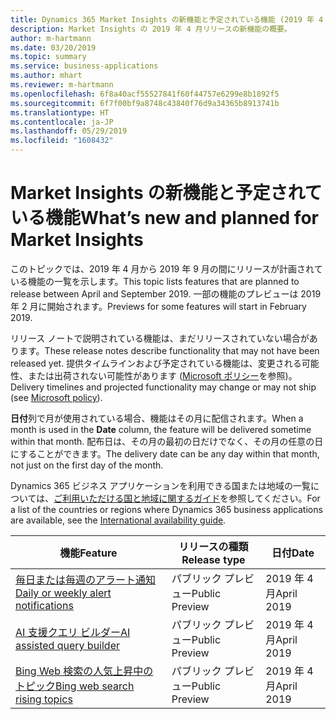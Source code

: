 ```yaml
---
title: Dynamics 365 Market Insights の新機能と予定されている機能 (2019 年 4 月)
description: Market Insights の 2019 年 4 月リリースの新機能の概要。
author: m-hartmann
ms.date: 03/20/2019
ms.topic: summary
ms.service: business-applications
ms.author: mhart
ms.reviewer: m-hartmann
ms.openlocfilehash: 6f8a40acf55527841f60f44757e6299e8b1892f5
ms.sourcegitcommit: 6f7f00bf9a8748c43840f76d9a34365b8913741b
ms.translationtype: HT
ms.contentlocale: ja-JP
ms.lasthandoff: 05/29/2019
ms.locfileid: "1608432"
---
```

#  <a name="whats-new-and-planned-for-market-insights"></a><span data-ttu-id="7ab56-103">Market Insights の新機能と予定されている機能</span><span class="sxs-lookup"><span data-stu-id="7ab56-103">What’s new and planned for Market Insights</span></span>

<span data-ttu-id="7ab56-104">このトピックでは、2019 年 4 月から 2019 年 9 月の間にリリースが計画されている機能の一覧を示します。</span><span class="sxs-lookup"><span data-stu-id="7ab56-104">This topic lists features that are planned to release between April and September 2019.</span></span> <span data-ttu-id="7ab56-105">一部の機能のプレビューは 2019 年 2 月に開始されます。</span><span class="sxs-lookup"><span data-stu-id="7ab56-105">Previews for some features will start in February 2019.</span></span>   

<span data-ttu-id="7ab56-106">リリース ノートで説明されている機能は、まだリリースされていない場合があります。</span><span class="sxs-lookup"><span data-stu-id="7ab56-106">These release notes describe functionality that may not have been released yet.</span></span> <span data-ttu-id="7ab56-107">提供タイムラインおよび予定されている機能は、変更される可能性、または出荷されない可能性があります ([Microsoft ポリシー](https://go.microsoft.com/fwlink/p/?linkid=2007332)を参照)。</span><span class="sxs-lookup"><span data-stu-id="7ab56-107">Delivery timelines and projected functionality may change or may not ship (see [Microsoft policy](https://go.microsoft.com/fwlink/p/?linkid=2007332)).</span></span>

<span data-ttu-id="7ab56-108">**日付**列で月が使用されている場合、機能はその月に配信されます。</span><span class="sxs-lookup"><span data-stu-id="7ab56-108">When a month is used in the **Date** column, the feature will be delivered sometime within that month.</span></span> <span data-ttu-id="7ab56-109">配布日は、その月の最初の日だけでなく、その月の任意の日にすることができます。</span><span class="sxs-lookup"><span data-stu-id="7ab56-109">The delivery date can be any day within that month, not just on the first day of the month.</span></span>

<span data-ttu-id="7ab56-110">Dynamics 365 ビジネス アプリケーションを利用できる国または地域の一覧については、[ご利用いただける国と地域に関するガイド](https://aka.ms/dynamics_365_international_availability_deck)を参照してください。</span><span class="sxs-lookup"><span data-stu-id="7ab56-110">For a list of the countries or regions where Dynamics 365 business applications are available, see the [International availability guide](https://aka.ms/dynamics_365_international_availability_deck).</span></span>

| <span data-ttu-id="7ab56-111">機能</span><span class="sxs-lookup"><span data-stu-id="7ab56-111">Feature</span></span>                                    | <span data-ttu-id="7ab56-112">リリースの種類</span><span class="sxs-lookup"><span data-stu-id="7ab56-112">Release type</span></span>         | <span data-ttu-id="7ab56-113">日付</span><span class="sxs-lookup"><span data-stu-id="7ab56-113">Date</span></span> |
|--------------------------------------------|----------------------|----------------------|
| [<span data-ttu-id="7ab56-114">毎日または毎週のアラート通知</span><span class="sxs-lookup"><span data-stu-id="7ab56-114">Daily or weekly alert notifications</span></span>](alerts.md)                    | <span data-ttu-id="7ab56-115">パブリック プレビュー</span><span class="sxs-lookup"><span data-stu-id="7ab56-115">Public Preview</span></span> | <span data-ttu-id="7ab56-116">2019 年 4 月</span><span class="sxs-lookup"><span data-stu-id="7ab56-116">April 2019</span></span>             |
| [<span data-ttu-id="7ab56-117">AI 支援クエリ ビルダー</span><span class="sxs-lookup"><span data-stu-id="7ab56-117">AI assisted query builder</span></span>](ai-assisted-query-builder.md)              | <span data-ttu-id="7ab56-118">パブリック プレビュー</span><span class="sxs-lookup"><span data-stu-id="7ab56-118">Public Preview</span></span> | <span data-ttu-id="7ab56-119">2019 年 4 月</span><span class="sxs-lookup"><span data-stu-id="7ab56-119">April 2019</span></span>             |
| [<span data-ttu-id="7ab56-120">Bing Web 検索の人気上昇中のトピック</span><span class="sxs-lookup"><span data-stu-id="7ab56-120">Bing web search rising topics</span></span>](bing-web-search-analytics.md) | <span data-ttu-id="7ab56-121">パブリック プレビュー</span><span class="sxs-lookup"><span data-stu-id="7ab56-121">Public Preview</span></span> | <span data-ttu-id="7ab56-122">2019 年 4 月</span><span class="sxs-lookup"><span data-stu-id="7ab56-122">April 2019</span></span>             |


